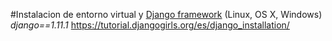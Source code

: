 #Instalacion de entorno virtual y [Django framework](https://www.djangoproject.com/) (Linux, OS X, Windows)
*django==1.11.1*
https://tutorial.djangogirls.org/es/django_installation/